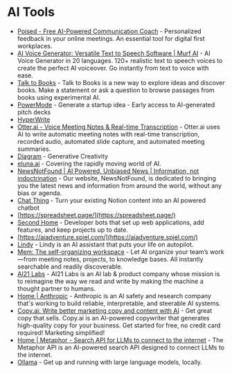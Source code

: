 # AI Tools

- [Poised - Free AI-Powered Communication Coach](https://www.poised.com/) - Personalized feedback in your online meetings. An essential tool for digital first workplaces.
- [AI Voice Generator: Versatile Text to Speech Software | Murf AI](https://murf.ai/) - AI Voice Generator in 20 languages. 120+ realistic text to speech voices to create the perfect AI voiceover. Go instantly from text to voice with ease.
- [Talk to Books](https://books.google.com/talktobooks/) - Talk to Books is a new way to explore ideas and discover books. Make a statement or ask a question to browse passages from books using experimental AI.
- [PowerMode](https://powermodeai.com/) - Generate a startup idea - Early access to AI-generated pitch decks
- [HyperWrite](https://hyperwriteai.com/)
- [Otter.ai - Voice Meeting Notes & Real-time Transcription](https://otter.ai/) - Otter.ai uses AI to write automatic meeting notes with real-time transcription, recorded audio, automated slide capture, and automated meeting summaries.
- [Diagram](https://diagram.com/) - Generative Creativity
- [eluna.ai](https://www.eluna.ai/) - Covering the rapidly moving world of AI.
- [NewsNotFound | AI Powered, Unbiased News | Information, not indoctrination](https://newsnotfound.com/) - Our website, NewsNotFound, is dedicated to bringing you the latest news and information from around the world, without any bias or agenda.
- [Chat Thing](https://chatthing.ai/) - Turn your existing Notion content into an AI powered chatbot
- [https://spreadsheet.page/](https://spreadsheet.page/)
- [Second Home](https://www.second.dev/) - Developer bots that set up web applications, add features, and keep projects up to date.
- [https://aiadventure.spiel.com/](https://aiadventure.spiel.com/)
- [Lindy](https://www.lindy.ai/) - Lindy is an AI assistant that puts your life on autopilot.
- [Mem: The self-organizing workspace](https://get.mem.ai/) - Let AI organize your team’s work—from meeting notes, projects, to knowledge bases. All instantly searchable and readily discoverable.
- [AI21 Labs](https://www.ai21.com/) - AI21 Labs is an AI lab & product company whose mission is to reimagine the way we read and write by making the machine a thought partner to humans.
- [Home | Anthropic](https://www.anthropic.com/) - Anthropic is an AI safety and research company that's working to build reliable, interpretable, and steerable AI systems.
- [Copy.ai: Write better marketing copy and content with AI](https://www.copy.ai/) - Get great copy that sells. Copy.ai is an AI-powered copywriter that generates high-quality copy for your business. Get started for free, no credit card required! Marketing simplified!
- [Home | Metaphor - Search API for LLMs to connect to the internet](https://metaphor.systems/) - The Metaphor API is an AI-powered search API designed to connect LLMs to the internet.
- [Ollama](https://ollama.com/) - Get up and running with large language models, locally.